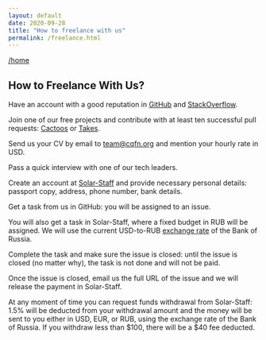 ```yaml
---
layout: default
date: 2020-09-28
title: "How to freelance with us"
permalink: /freelance.html
---
```


[/home](/)

## How to Freelance With Us?

Have an account with a good reputation 
in [GitHub](https://www.github.com) and 
[StackOverflow](https://wwww.stackoverflow.com).

Join one of our free projects and contribute with
at least ten successful pull requests:
[Cactoos](https://github.com/yegor256/cactoos) or
[Takes](https://github.com/yegor256/takes).

Send us your CV by email to [team@cqfn.org](mailto:team@cqfn.org)
and mention your hourly rate in USD.

Pass a quick interview with one of our tech leaders.

Create an account at [Solar-Staff](https://solar-staff.com/)
and provide necessary personal details: passport copy, address, phone number,
bank details.

Get a task from us in GitHub: you will be assigned to an issue.

You will also get a task in Solar-Staff, 
where a fixed budget in RUB will be assigned.
We will use
the current USD-to-RUB [exchange rate](https://www.cbr.ru/eng/currency_base/daily/)
of the Bank of Russia.

Complete the task and make sure the issue is closed:
until the issue is closed (no matter why), the task 
is not done and will not be paid.

Once the issue is closed, email us the full URL of the issue
and we will release the payment in Solar-Staff.

At any moment of time you can request funds withdrawal from
Solar-Staff: 1.5% will be deducted from your withdrawal amount
and the money will be sent to you either in USD, EUR, or RUB, using
the exchange rate of the Bank of Russia. If you withdraw less than $100,
there will be a $40 fee deducted.

